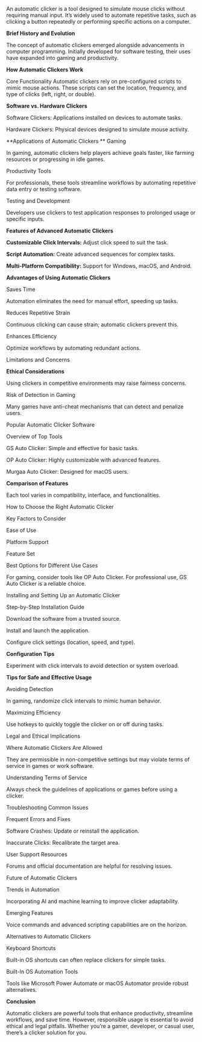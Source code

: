 An automatic clicker is a tool designed to simulate mouse clicks without requiring manual input. It’s widely used to automate repetitive tasks, such as clicking a button repeatedly or performing specific actions on a computer.

**Brief History and Evolution**

The concept of automatic clickers emerged alongside advancements in computer programming. Initially developed for software testing, their uses have expanded into gaming and productivity.

**How Automatic Clickers Work**

Core Functionality
Automatic clickers rely on pre-configured scripts to mimic mouse actions. These scripts can set the location, frequency, and type of clicks (left, right, or double).

**Software vs. Hardware Clickers**

Software Clickers: Applications installed on devices to automate tasks.

Hardware Clickers: Physical devices designed to simulate mouse activity.

**Applications of Automatic Clickers
**
Gaming

In gaming, automatic clickers help players achieve goals faster, like farming resources or progressing in idle games.

Productivity Tools

For professionals, these tools streamline workflows by automating repetitive data entry or testing software.

Testing and Development

Developers use clickers to test application responses to prolonged usage or specific inputs.

**Features of Advanced Automatic Clickers**

**Customizable Click Intervals:** Adjust click speed to suit the task.

**Script Automation:** Create advanced sequences for complex tasks.

**Multi-Platform Compatibility:** Support for Windows, macOS, and Android.

**Advantages of Using Automatic Clickers**

Saves Time

Automation eliminates the need for manual effort, speeding up tasks.

Reduces Repetitive Strain

Continuous clicking can cause strain; automatic clickers prevent this.

Enhances Efficiency

Optimize workflows by automating redundant actions.

Limitations and Concerns

**Ethical Considerations**

Using clickers in competitive environments may raise fairness concerns.

Risk of Detection in Gaming

Many games have anti-cheat mechanisms that can detect and penalize users.

Popular Automatic Clicker Software

Overview of Top Tools

GS Auto Clicker: Simple and effective for basic tasks.

OP Auto Clicker: Highly customizable with advanced features.

Murgaa Auto Clicker: Designed for macOS users.

**Comparison of Features**

Each tool varies in compatibility, interface, and functionalities.

How to Choose the Right Automatic Clicker

Key Factors to Consider

Ease of Use

Platform Support

Feature Set

Best Options for Different Use Cases

For gaming, consider tools like OP Auto Clicker. For professional use, GS Auto Clicker is a reliable choice.

Installing and Setting Up an Automatic Clicker

Step-by-Step Installation Guide

Download the software from a trusted source.

Install and launch the application.

Configure click settings (location, speed, and type).

**Configuration Tips**

Experiment with click intervals to avoid detection or system overload.

**Tips for Safe and Effective Usage**

Avoiding Detection

In gaming, randomize click intervals to mimic human behavior.

Maximizing Efficiency

Use hotkeys to quickly toggle the clicker on or off during tasks.

Legal and Ethical Implications

Where Automatic Clickers Are Allowed

They are permissible in non-competitive settings but may violate terms of service in games or work software.

Understanding Terms of Service

Always check the guidelines of applications or games before using a clicker.

Troubleshooting Common Issues

Frequent Errors and Fixes

Software Crashes: Update or reinstall the application.

Inaccurate Clicks: Recalibrate the target area.

User Support Resources

Forums and official documentation are helpful for resolving issues.

Future of Automatic Clickers

Trends in Automation

Incorporating AI and machine learning to improve clicker adaptability.

Emerging Features

Voice commands and advanced scripting capabilities are on the horizon.

Alternatives to Automatic Clickers

Keyboard Shortcuts

Built-in OS shortcuts can often replace clickers for simple tasks.

Built-In OS Automation Tools

Tools like Microsoft Power Automate or macOS Automator provide robust alternatives.

**Conclusion**

Automatic clickers are powerful tools that enhance productivity, streamline workflows, and save time. However, responsible usage is essential to avoid ethical and legal pitfalls. Whether you’re a gamer, developer, or casual user, there’s a clicker solution for you.

